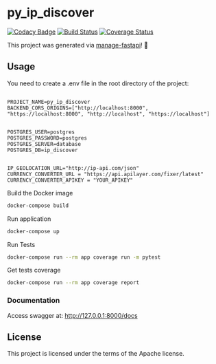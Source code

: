 # py_ip_discover

[![Codacy Badge](https://app.codacy.com/project/badge/Grade/81fa2f6876b544b9b521fef25590d0e6)](https://www.codacy.com/gh/kevyder/py_ip_discover/dashboard) [![Build Status](https://travis-ci.com/kevyder/py_ip_discover.svg?branch=master)](https://travis-ci.org/kevyder/py_ip_discover) [![Coverage Status](https://coveralls.io/repos/github/kevyder/py_ip_discover/badge.svg?branch=master)](https://coveralls.io/github/kevyder/py_ip_discover?branch=master)

This project was generated via [manage-fastapi](https://ycd.github.io/manage-fastapi/)! :tada:

## Usage

You need to create a .env file in the root directory of the project:

```

PROJECT_NAME=py_ip_discover
BACKEND_CORS_ORIGINS=["http://localhost:8000", "https://localhost:8000", "http://localhost", "https://localhost"]


POSTGRES_USER=postgres
POSTGRES_PASSWORD=postgres
POSTGRES_SERVER=database
POSTGRES_DB=ip_discover


IP_GEOLOCATION_URL="http://ip-api.com/json"
CURRENCY_CONVERTER_URL = "https://api.apilayer.com/fixer/latest"
CURRENCY_CONVERTER_APIKEY = "YOUR_APIKEY"

```

Build the Docker image

```bash
docker-compose build
```

Run application

```bash
docker-compose up
```

Run Tests

```bash
docker-compose run --rm app coverage run -m pytest
```

Get tests coverage

```bash
docker-compose run --rm app coverage report
```

### Documentation

Access swagger at: http://127.0.0.1:8000/docs

## License

This project is licensed under the terms of the Apache license.
